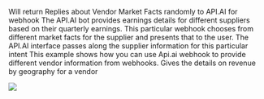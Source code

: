 Will return  Replies about Vendor Market Facts randomly to API.AI for webhook
The API.AI bot provides earnings details for different suppliers based on their quarterly earnings. This particular webhook chooses
from different market facts for the supplier and presents that to the user. 
The API.AI interface passes along the supplier information for this particular intent
This example shows how you can use Api.ai webhook to provide different vendor information from webhooks. Gives the details on revenue by geography for a vendor

<a href="https://heroku.com/deploy" target="_blank"><img src="https://www.herokucdn.com/deploy/button.svg"></a>
